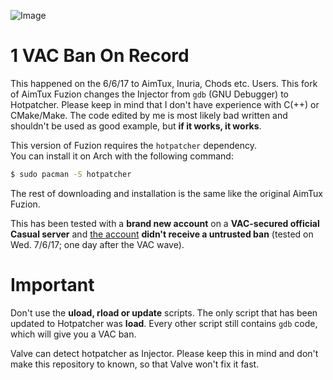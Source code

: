 ![Image](https://i.imgur.com/1h1ZaQp.png)
# 1 VAC Ban On Record

This happened on the 6/6/17 to AimTux, Inuria, Chods etc. Users. This fork of AimTux Fuzion changes the Injector from `gdb` (GNU Debugger) to Hotpatcher. Please keep in mind that I don't have experience with C(++) or CMake/Make. The code edited by me is most likely bad written and shouldn't be used as good example, but **if it works, it works**.

This version of Fuzion requires the `hotpatcher` dependency.  
You can install it on Arch with the following command:
```zsh
$ sudo pacman -S hotpatcher
```

The rest of downloading and installation is the same like the original AimTux Fuzion.  
  
This has been tested with a **brand new account** on a **VAC-secured official Casual server** and [the account](https://steamcommunity.com/profiles/76561198393440661/) **didn't receive a untrusted ban** (tested on Wed. 7/6/17; one day after the VAC wave).

# Important

Don't use the **uload, rload or update** scripts. The only script that has been updated to Hotpatcher was **load**. Every other script still contains `gdb` code, which will give you a VAC ban.  
  
Valve can detect hotpatcher as Injector. Please keep this in mind and don't make this repository to known, so that Valve won't fix it fast.
